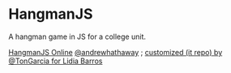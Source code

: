 HangmanJS
=========

A hangman game in JS for a college unit. 

[HangmanJS Online](http://hangmanjs.andrewhathaway.net)
[@andrewhathaway](http://twitter.com/andrewhathaway) ; [customized (it repo) by @TonGarcia for Lidia Barros](https://github.com/TonGarcia/ForcaJS)
